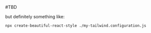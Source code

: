 #TBD

but definitely something like:

```bash
npx create-beautiful-react-style ./my-tailwind.configuration.js
```
